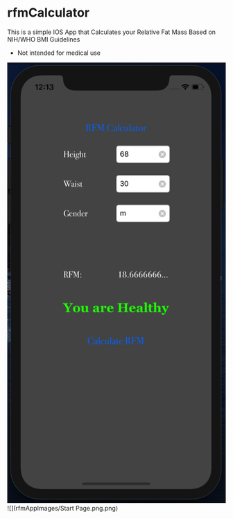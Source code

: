 # rfmCalculator
This is a simple IOS App that Calculates your Relative Fat Mass
Based on NIH/WHO BMI Guidelines
* Not intended for medical use

![](rfmAppImages/Calculate.png)
![](rfmAppImages/Start Page.png.png)
